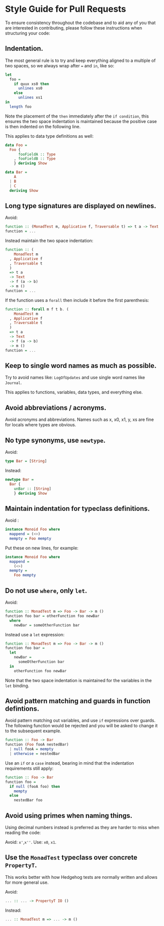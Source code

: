 # Style Guide for Pull Requests

To ensure consistency throughout the codebase and to aid any of you that are
interested in contributing, please follow these instructions when structuring
your code:

## Indentation.

The most general rule is to try and keep everything aligned to a multiple of two
spaces, so we always wrap after `=` and `in`, like so:

```haskell
let
  foo =
    if quux xs0 then
      unlines xs0
    else
      unlines xs1
in
  length foo
```

Note the placement of the `then` immediately after the `if condition`, this
ensures the two space indentation is maintained because the positive case is
then indented on the following line.

This applies to data type definitions as well:

```haskell
data Foo =
  Foo {
      fooFieldA :: Type 
    , fooFieldB :: Type
    } deriving Show
```

```haskell
data Bar =
    A
  | B
  | C
  deriving Show
```

## Long type signatures are displayed on newlines.

Avoid:

```haskell
function :: (MonadTest m, Applicative f, Traversable t) => t a -> Text -> f (a -> b) -> m ()
function = ...
```

Instead maintain the two space indentation:

```haskell
function :: ( 
    MonadTest m
  , Applicative f
  , Traversable t
  ) 
  => t a 
  -> Text 
  -> f (a -> b) 
  -> m ()
function = ...
```

If the function uses a `forall` then include it before the first parenthesis:

```haskell
function :: forall m f t b. ( 
    MonadTest m
  , Applicative f
  , Traversable t
  ) 
  => t a 
  -> Text 
  -> f (a -> b) 
  -> m ()
function = ...
```

## Keep to single word names as much as possible.

Try to avoid names like: `LogOfUpdates` and use single word names like `Journal`.

This applies to functions, variables, data types, and everything else.

## Avoid abbreviations / acronyms.

Avoid acronyms and abbreviations. Names such as x, x0, x1, y, xs are fine for
locals where types are obvious.

## No type synonyms, use `newtype`.

Avoid:

```haskell
type Bar = [String]
```

Instead:

```haskell
newtype Bar =
  Bar {
    unBar :: [String] 
    } deriving Show
```

## Maintain indentation for typeclass definitions.

Avoid :

```haskell
instance Monoid Foo where
  mappend = (<>)
  mempty = Foo mempty
```

Put these on new lines, for example:

```haskell
instance Monoid Foo where
  mappend =
    (<>)
  mempty =
    Foo mempty
```

## Do not use `where`, only `let`.

Avoid:

```haskell
function :: MonadTest m => Foo -> Bar -> m ()
function foo bar = otherFunction foo newBar
  where
    newBar = someOtherFunction bar
```

Instead use a `let` expression:

```haskell
function :: MonadTest m => Foo -> Bar -> m ()
function foo bar = 
  let
    newBar =
      someOtherFunction bar
  in
    otherFunction foo newBar
```
Note that the two space indentation is maintained for the variables in the `let` binding.

## Avoid pattern matching and guards in function defintions.

Avoid pattern matching out variables, and use `if` expressions over guards. The
following function would be rejected and you will be asked to change it to the
subsequent example.

```haskell
function :: Foo -> Bar
function (Foo fooA nestedBar)
  | null fooA = mempty
  | otherwise = nestedBar
```

Use an `if` or a `case` instead, bearing in mind that the indentation
requirements still apply:

```haskell
function :: Foo -> Bar
function foo =
  if null (fooA foo) then 
    mempty
  else
    nestedBar foo
```

## Avoid using primes when naming things.

Using decimal numbers instead is preferred as they are harder to miss when
reading the code:

Avoid: `x'`,`x''`.
Use: `x0`, `x1`.

## Use the `MonadTest` typeclass over concrete `PropertyT`.

This works better with how Hedgehog tests are normally written and allows for
more general use.

Avoid:
```haskell
... :: ... -> PropertyT IO ()
```

Instead:
```haskell
... :: MonadTest m => ... -> m ()
```